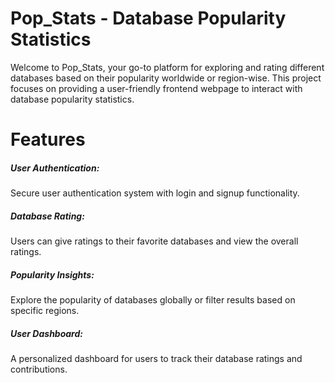 # Pop_Stats - Database Popularity Statistics
Welcome to Pop_Stats, your go-to platform for exploring and rating different databases based on their popularity worldwide or region-wise. This project focuses on providing a user-friendly frontend webpage to interact with database popularity statistics.

# Features
##### User Authentication:
Secure user authentication system with login and signup functionality.
##### Database Rating:
Users can give ratings to their favorite databases and view the overall ratings.
##### Popularity Insights:
Explore the popularity of databases globally or filter results based on specific regions.
##### User Dashboard:
A personalized dashboard for users to track their database ratings and contributions.
